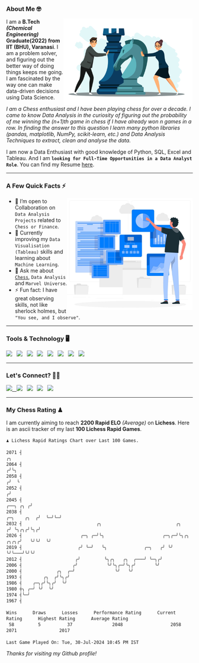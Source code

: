### About Me 🤓
<img align="right" alt="Coding" width="350" src="https://github.com/Laxman-Lakhan/Laxman-Lakhan/blob/master/Assets/Chess_Vector.jpg">   

I am a **B.Tech** _**(Chemical Engineering)**_ **Graduate(2022) from IIT (BHU), Varanasi**. I am a problem solver, and figuring out the better way of doing things keeps me going. I am fascinated by the way one can make data-driven decisions using Data Science. 

_I am a Chess enthusiast and I have been playing chess for over a decade. I came to know Data Analysis in the curiosity of figuring out the probability of me winning the (n+1)th game in chess if I have already won n games in a row. In finding the answer to this question I learn many python libraries (pandas, matplotlib, NumPy, scikit-learn, etc.) and Data Analysis Techniques to extract, clean and analyse the data._

I am now a Data Enthusiast with good knowledge of Python, SQL, Excel and Tableau. And I am **`looking for Full-Time Opportunities in a Data Analyst Role`**. You can find my Resume
 [here](https://drive.google.com/file/d/1UIOoogRLj5eGQFQBkuvMmTISZVdl2Ok7/view?usp=sharing).


---

### A Few Quick Facts ⚡️
<img align="right" alt="Coding" width="340" src="https://github.com/Laxman-Lakhan/Laxman-Lakhan/blob/master/Assets/Data_Vector.jpg">   

- 🤝 I’m open to Collaboration on `Data Analysis Projects` related to `Chess or Finance`.
- 📖 Currently improving my `Data Visualisation (Tableau)` skills and learning about `Machine Learning`.
- 💬 Ask me about [`Chess`](https://lichess.org/@/YourKingIsInDanger), `Data Analysis` and `Marvel Universe`.
- ⚡️ Fun fact: I have great observing skills, not like sherlock holmes, but `"You see, and I observe"`.

---
### Tools & Technology 🖥

<img src="https://img.shields.io/badge/Python-white?logo=Python&logoColor=ColorName&style=ShieldStyle" /> &nbsp;
<img src="https://img.shields.io/badge/MySQL-white?logo=MySQL&logoColor=ColorName&style=ShieldStyle" /> &nbsp;
<img src="https://img.shields.io/badge/Tableau-white?logo=Tableau&logoColor=ColorName&style=ShieldStyle" /> &nbsp;
<img src="https://img.shields.io/badge/Excel-white?logo=Microsoft+Excel&logoColor=196F3D&style=ShieldStyle" /> &nbsp;
<img src="https://img.shields.io/badge/Jupyter-white?logo=Jupyter&logoColor=ColorName&style=ShieldStyle" /> &nbsp;
<img src="https://img.shields.io/badge/pandas-white?logo=Pandas&logoColor=000080&style=ShieldStyle" /> &nbsp;
<img src="https://img.shields.io/badge/numpy-white?logo=Numpy&logoColor=85C1E9&style=ShieldStyle" /> &nbsp;
<img src="https://img.shields.io/badge/scikit learn-white?logo=Scikit+Learn&logoColor=ColorName&style=ShieldStyle" /> &nbsp;



---

### Let's Connect? 🫳🏻

<a href="mailto:laxmansingh.lakhan@gmail.com"> <img src="https://img.icons8.com/fluent/48/000000/gmail.png" width="3.5%"/> &nbsp;
[<img src="https://img.icons8.com/color/48/000000/linkedin.png" width="3.5%"/>](https://www.linkedin.com/in/laxman-lakhan/)  &nbsp;
[<img src="https://img.icons8.com/fluent/48/000000/facebook-new.png" width="3.5%"/>](https://www.facebook.com/s.laxmanlakhan/)  &nbsp;
[<img src="https://img.icons8.com/fluent/48/000000/instagram-new.png" width="3.5%"/>](https://www.instagram.com/laxman.lakhan/)  &nbsp;
[<img src="https://img.icons8.com/color/48/000000/twitter.png" width="3.5%"/>](https://twitter.com/laxman__lakhan)  &nbsp;

 ---
  
### My Chess Rating ♟
  
I am currently aiming to reach **2200 Rapid ELO** *(Average)* on **Lichess**. Here is an ascii tracker of my last **100 Lichess Rapid Games**.

  ```
  ♟︎ 𝙻𝚒𝚌𝚑𝚎𝚜𝚜 Rapid 𝚁𝚊𝚝𝚒𝚗𝚐𝚜 𝙲𝚑𝚊𝚛𝚝 𝚘𝚟𝚎𝚛 𝙻𝚊𝚜𝚝 𝟷00 𝙶𝚊𝚖𝚎𝚜.
  
2071 ┤                                                                                                ╭╮
2064 ┤                                                                                               ╭╯╰╮
2058 ┤                                                                                              ╭╯  ╰
2052 ┤                                                                                             ╭╯
2045 ┤                                                                                    ╭──╮ ╭╮ ╭╯
2038 ┤                                                                        ╭─╮    ╭╮  ╭╯  ╰─╯╰─╯
2032 ┤                            ╭╮                            ╭╮           ╭╯ ╰╮╭╮╭╯╰╮╭╯
2026 ┤                      ╭─╮ ╭─╯╰╮                      ╭─╮╭─╯╰╮╭╮   ╭╮╭╮╭╯   ╰╯╰╯  ╰╯
2019 ┤                     ╭╯ ╰─╯   ╰╮              ╭─╮   ╭╯ ╰╯   ╰╯╰───╯╰╯╰╯
2012 ┤                    ╭╯         ╰╮╭╮   ╭╮  ╭───╯ ╰─╮╭╯
2006 ┤                   ╭╯           ╰╯╰╮╭─╯╰╮╭╯       ╰╯
2000 ┤             ╭╮  ╭─╯               ╰╯   ╰╯
1993 ┤        ╭╮  ╭╯╰╮╭╯
1986 ┤    ╭─╮╭╯╰╮╭╯  ╰╯
1980 ┼╮ ╭─╯ ╰╯  ╰╯
1974 ┤╰─╯
1967 ┤ 

Wins      Draws      Losses      Performance Rating      Current Rating      Highest Rating      Average Rating
   58         5          37               2048                  2058                2071                2017     

Last Game Played On: Tue, 30-Jul-2024 10:45 PM IST
  ```
  
  
*Thanks for visiting my Github profile!*
